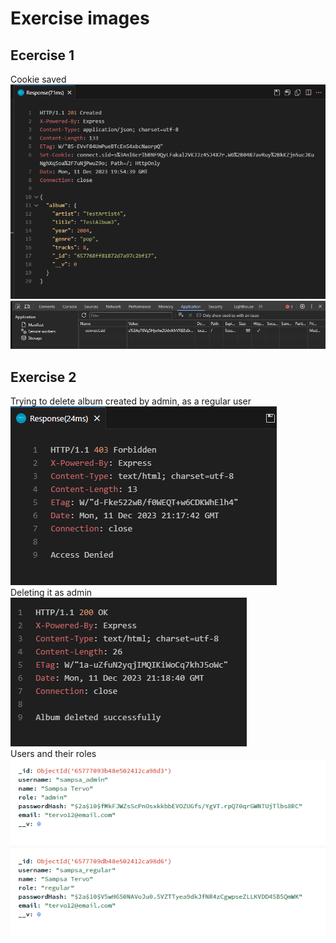 # Exercise images

## Ecercise 1

Cookie saved
![auth](Ex01a.png)  
![auth](Ex01b.png)  

## Exercise 2
Trying to delete album created by admin, as a regular user
![auth](Ex02a.png)  
Deleting it as admin
![auth](Ex02b.png)  
Users and their roles
![auth](Ex02c.png)  